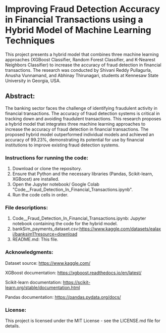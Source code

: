 # Improving Fraud Detection Accuracy in Financial Transactions using a Hybrid Model of Machine Learning Techniques

This project presents a hybrid model that combines three machine learning approaches (XGBoost Classifier, Random Forest Classifier, and K-Nearest Neighbors Classifier) to increase the accuracy of fraud detection in financial transactions. The research was conducted by Shivani Reddy Pullagurla, Anusha Vunnamand, and Abhinay Thirunagari, students at Kennesaw State University in Georgia, USA.

## Abstract:

The banking sector faces the challenge of identifying fraudulent activity in financial transactions. The accuracy of fraud detection systems is critical in tracking down and avoiding fraudulent transactions. This research proposes a hybrid model that integrates three machine learning approaches to increase the accuracy of fraud detection in financial transactions. The proposed hybrid model outperformed individual models and achieved an accuracy of 99.23%, demonstrating its potential for use by financial institutions to improve existing fraud detection systems.

### Instructions for running the code:

1) Download or clone the repository.
2) Ensure that Python and the necessary libraries (Pandas, Scikit-learn, XGBoost) are installed.
3) Open the Jupyter notebook/ Google Colab "Code__Fraud_Detection_In_Financial_Transactions.ipynb".
4) Run the code cells in order.

### File descriptions:

1. Code__Fraud_Detection_In_Financial_Transactions.ipynb: Jupyter notebook containing the code for the hybrid model.
2. bankSim_payments_dataset.csv:https://www.kaggle.com/datasets/ealaxi/banksim1?resource=download
3. README.md: This file.

### Acknowledgments:

Dataset source: https://www.kaggle.com/

XGBoost documentation: https://xgboost.readthedocs.io/en/latest/

Scikit-learn documentation: https://scikit-learn.org/stable/documentation.html

Pandas documentation: https://pandas.pydata.org/docs/

### License:

This project is licensed under the MIT License - see the LICENSE.md file for details.
